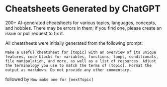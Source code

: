 # Cheatsheets Generated by ChatGPT

200+ AI-generated cheatsheets for various topics, languages, concepts, and hobbies. There may be errors in them; if you find one, please create an issue or pull request to fix it.

All cheatsheets were initially generated from the following prompt:

```
Make a useful cheatsheet for [topic] with an overview of its unique features, code blocks for variables, functions, loops, conditionals, file manipulation, and more, as well as a list of resources. Adjust the terminology you use to match the terms of [topic]. Format the output as markdown. Do not provide any other commentary.
```

followed by `Now make one for [nextTopic]`